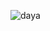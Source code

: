 ![daya](https://user-images.githubusercontent.com/54268738/63650014-d1eaaf00-c745-11e9-88fc-151def2e8a88.jpg)
